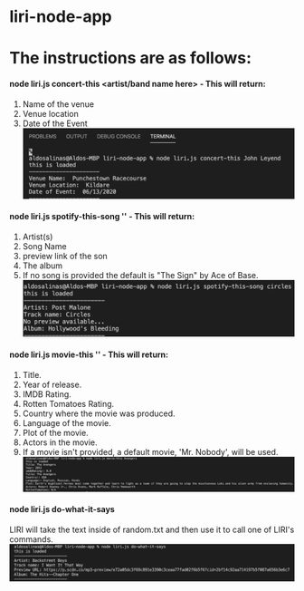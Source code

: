 # liri-node-app

# The instructions are as follows:

#### node liri.js concert-this <artist/band name here> - This will return:
1. Name of the venue
2. Venue location
3. Date of the Event
![](images/concert_this.png)

#### node liri.js spotify-this-song '<song name here>' - This will return:

1. Artist(s)
2. Song Name
3. preview link of the son
4. The album
5. If no song is provided the default is "The Sign" by Ace of Base.
![](images/spotify_this.png)

#### node liri.js movie-this '<movie name here>' - This will return:

1. Title.
2. Year of release.
3. IMDB Rating.
4. Rotten Tomatoes Rating.
5. Country where the movie was produced.
6. Language of the movie.
7. Plot of the movie.
8. Actors in the movie.
9. If a movie isn't provided, a default movie, 'Mr. Nobody', will be used.
![](images/movie_this.png)

#### node liri.js do-what-it-says

LIRI will take the text inside of random.txt and then use it to call one of LIRI's commands.
![](images/do_what_it_says.png)

